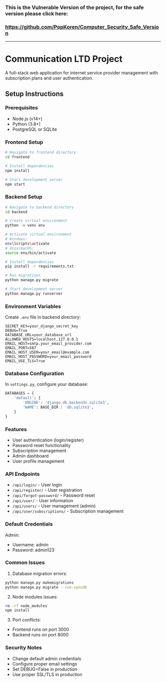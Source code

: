 
### This is the Vulnerable Version of the project, for the safe version please click here:
### https://github.com/PopKoren/Computer_Security_Safe_Version
___

# Communication LTD Project

A full-stack web application for internet service provider management with subscription plans and user authentication.

## Setup Instructions

### Prerequisites
- Node.js (v14+)
- Python (3.8+)
- PostgreSQL or SQLite

### Frontend Setup
```bash
# Navigate to frontend directory
cd frontend

# Install dependencies
npm install

# Start development server
npm start
```

### Backend Setup
```bash
# Navigate to backend directory
cd backend

# Create virtual environment
python -m venv env

# Activate virtual environment
# Windows:
env\Scripts\activate
# Unix/macOS:
source env/bin/activate

# Install dependencies
pip install -r requirements.txt

# Run migrations
python manage.py migrate

# Start development server
python manage.py runserver
```

### Environment Variables
Create `.env` file in backend directory:
```env
SECRET_KEY=your_django_secret_key
DEBUG=True
DATABASE_URL=your_database_url
ALLOWED_HOSTS=localhost,127.0.0.1
EMAIL_HOST=smtp.your_email_provider.com
EMAIL_PORT=587
EMAIL_HOST_USER=your_email@example.com
EMAIL_HOST_PASSWORD=your_email_password
EMAIL_USE_TLS=True
```

### Database Configuration
In `settings.py`, configure your database:
```python
DATABASES = {
    'default': {
        'ENGINE': 'django.db.backends.sqlite3',
        'NAME': BASE_DIR / 'db.sqlite3',
    }
}
```

### Features
- User authentication (login/register)
- Password reset functionality
- Subscription management
- Admin dashboard
- User profile management

### API Endpoints
- `/api/login/` - User login
- `/api/register/` - User registration
- `/api/forgot-password/` - Password reset
- `/api/user/` - User information
- `/api/users/` - User management (admin)
- `/api/user/subscriptions/` - Subscription management

### Default Credentials
Admin:
- Username: admin
- Password: admin123

### Common Issues
1. Database migration errors:
```bash
python manage.py makemigrations
python manage.py migrate --run-syncdb
```

2. Node modules issues:
```bash
rm -rf node_modules
npm install
```

3. Port conflicts:
- Frontend runs on port 3000
- Backend runs on port 8000

### Security Notes
- Change default admin credentials
- Configure proper email settings
- Set DEBUG=False in production
- Use proper SSL/TLS in production
